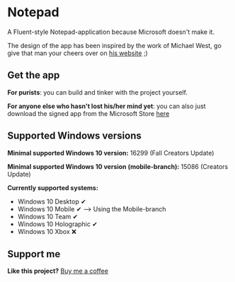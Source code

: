 # Notepad

A Fluent-style Notepad-application because Microsoft doesn't make it.

The design of the app has been inspired by the work of Michael West, go give that man your cheers over on [his website](https://michaelwest.design) ;)

## Get the app
**For purists**: you can build and tinker with the project yourself.

**For anyone else who hasn't lost his/her mind yet**: you can also just download the signed app from the Microsoft Store [here](https://www.microsoft.com/store/apps/9N7LRQ8P8PD5)

## Supported Windows versions
**Minimal supported Windows 10 version:** 16299 (Fall Creators Update)

**Minimal supported Windows 10 version (mobile-branch):** 15086 (Creators Update)

**Currently supported systems:**

* Windows 10 Desktop ✔
* Windows 10 Mobile ✔ --> Using the Mobile-branch 
* Windows 10 Team ✔
* Windows 10 Holographic ✔
* Windows 10 Xbox ❌


## Support me
**Like this project?** [Buy me a coffee](https://paypal.me/ikarago)

